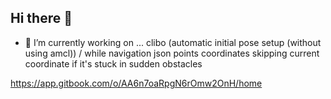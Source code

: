 ## Hi there 👋
- 🔭 I’m currently working on ... clibo (automatic initial pose setup (without using amcl)) / while navigation json points coordinates skipping current coordinate if it's stuck in sudden obstacles

https://app.gitbook.com/o/AA6n7oaRpgN6rOmw2OnH/home

<!--
**jegends2/jegends2** is a ✨ _special_ ✨ repository because its `README.md` (this file) appears on your GitHub profile.

Here are some ideas to get you started:

- 🔭 I’m currently working on ... 
- 🌱 I’m currently learning ...
- 👯 I’m looking to collaborate on ...
- 🤔 I’m looking for help with ...
- 💬 Ask me about ...
- 📫 How to reach me: ...
- 😄 Pronouns: ...
- ⚡ Fun fact: ...
-->

